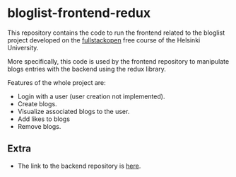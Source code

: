 # bloglist-frontend-redux

This repository contains the code to run the frontend related to the bloglist project developed on the [fullstackopen](https://fullstackopen.com/en/) free course of the Helsinki University.

More specifically, this code is used by the frontend repository to manipulate blogs entries with the backend using the redux library.

Features of the whole project are:

- Login with a user (user creation not implemented).
- Create blogs.
- Visualize associated blogs to the user.
- Add likes to blogs
- Remove blogs.

## Extra

- The link to the backend repository is [here](https://github.com/AlejandroGorgues/bloglist-backend).
